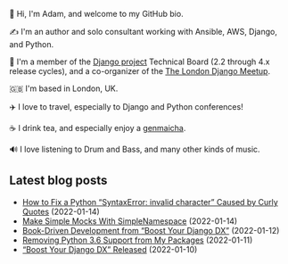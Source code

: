 <p>👋 Hi, I'm Adam, and welcome to my GitHub bio.<p>✍️ I'm an author and solo consultant working with Ansible, AWS, Django, and Python.<p>🦄 I'm a member of the <a class="reference external" href="https://www.djangoproject.com/foundation/teams/">Django project</a> Technical Board (2.2 through 4.x release cycles), and a co-organizer of the <a class="reference external" href="https://www.djangolondon.com/">The London Django Meetup</a>.<p>🇬🇧 I'm based in London, UK.<p>✈️ I love to travel, especially to Django and Python conferences!<p>☕️ I drink tea, and especially enjoy a <a class="reference external" href="https://en.wikipedia.org/wiki/Genmaicha">genmaicha</a>.<p>🔊 I love listening to Drum and Bass, and many other kinds of music.</p></p></p></p></p></p></p>

## Latest blog posts

* [How to Fix a Python “SyntaxError: invalid character” Caused by Curly Quotes](https://adamj.eu/tech/2022/01/14/how-to-fix-python-syntaxerror-invalid-character/) (2022-01-14)
* [Make Simple Mocks With SimpleNamespace](https://adamj.eu/tech/2022/01/14/make-simple-mocks-with-simplenamespace/) (2022-01-14)
* [Book-Driven Development from “Boost Your Django DX”](https://adamj.eu/tech/2022/01/12/book-driven-development-from-boost-your-django-dx/) (2022-01-12)
* [Removing Python 3.6 Support from My Packages](https://adamj.eu/tech/2022/01/11/removing-python-3.6-support-from-my-packages/) (2022-01-11)
* [“Boost Your Django DX” Released](https://adamj.eu/tech/2022/01/10/boost-your-django-dx-released/) (2022-01-10)